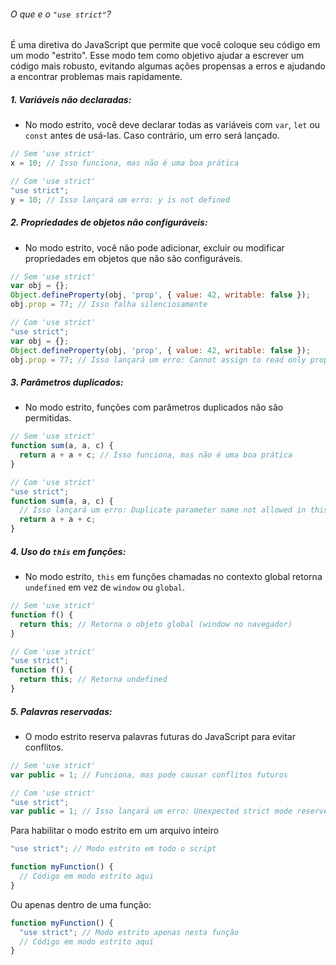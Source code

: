 ###### O que e o `"use strict"`?

 É uma diretiva do JavaScript que permite que você coloque seu código em um modo "estrito". Esse modo tem como objetivo ajudar a escrever um código mais robusto, evitando algumas ações propensas a erros e ajudando a encontrar problemas mais rapidamente.

##### 1. **Variáveis não declaradas**:
   - No modo estrito, você deve declarar todas as variáveis com `var`, `let` ou `const` antes de usá-las. Caso contrário, um erro será lançado.

   ```js
   // Sem 'use strict'
   x = 10; // Isso funciona, mas não é uma boa prática

   // Com 'use strict'
   "use strict";
   y = 10; // Isso lançará um erro: y is not defined
   ```

##### 2. **Propriedades de objetos não configuráveis**:
   - No modo estrito, você não pode adicionar, excluir ou modificar propriedades em objetos que não são configuráveis.

   ```js
   // Sem 'use strict'
   var obj = {};
   Object.defineProperty(obj, 'prop', { value: 42, writable: false });
   obj.prop = 77; // Isso falha silenciosamente

   // Com 'use strict'
   "use strict";
   var obj = {};
   Object.defineProperty(obj, 'prop', { value: 42, writable: false });
   obj.prop = 77; // Isso lançará um erro: Cannot assign to read only property 'prop'
   ```

##### 3. **Parâmetros duplicados**:
   - No modo estrito, funções com parâmetros duplicados não são permitidas.

   ```js
   // Sem 'use strict'
   function sum(a, a, c) {
     return a + a + c; // Isso funciona, mas não é uma boa prática
   }

   // Com 'use strict'
   "use strict";
   function sum(a, a, c) {
     // Isso lançará um erro: Duplicate parameter name not allowed in this context
     return a + a + c;
   }
   ```

##### 4. **Uso do `this` em funções**:
   - No modo estrito, `this` em funções chamadas no contexto global retorna `undefined` em vez de `window` ou `global`.

   ```javascript
   // Sem 'use strict'
   function f() {
     return this; // Retorna o objeto global (window no navegador)
   }

   // Com 'use strict'
   "use strict";
   function f() {
     return this; // Retorna undefined
   }
   ```

##### 5. **Palavras reservadas**:
   - O modo estrito reserva palavras futuras do JavaScript para evitar conflitos.

   ```javascript
   // Sem 'use strict'
   var public = 1; // Funciona, mas pode causar conflitos futuros

   // Com 'use strict'
   "use strict";
   var public = 1; // Isso lançará um erro: Unexpected strict mode reserved word
   ```

Para habilitar o modo estrito em um arquivo inteiro

```javascript
"use strict"; // Modo estrito em todo o script

function myFunction() {
  // Código em modo estrito aqui
}
```

Ou apenas dentro de uma função:

```javascript
function myFunction() {
  "use strict"; // Modo estrito apenas nesta função
  // Código em modo estrito aqui
}
```
